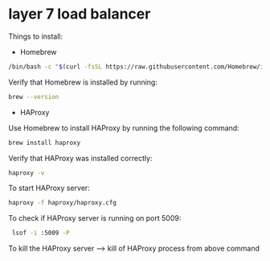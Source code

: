 # layer 7 load balancer


Things to install:

- Homebrew

```bash
/bin/bash -c "$(curl -fsSL https://raw.githubusercontent.com/Homebrew/install/HEAD/install.sh)"
```

Verify that Homebrew is installed by running: 

```bash
brew --version
```

- HAProxy

Use Homebrew to install HAProxy by running the following command: 

```bash
brew install haproxy
```

Verify that HAProxy was installed correctly: 

```bash
haproxy -v
```
 

To start HAProxy server:

```bash
haproxy -f haproxy/haproxy.cfg
```

To check if HAProxy server is running on port 5009:

```bash
 lsof -i :5009 -P
```

To kill the HAProxy server --> kill <PID> of HAProxy process from above command